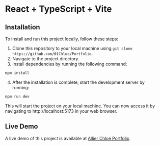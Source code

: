 # React + TypeScript + Vite

## Installation

To install and run this project locally, follow these steps:

1. Clone this repository to your local machine using `git clone https://github.com/01Chloe/Portfolio`.
2. Navigate to the project directory.
3. Install dependencies by running the following command:

```bash
npm install
```

4. After the installation is complete, start the development server by running:

```bash
npm run dev
```

This will start the project on your local machine. You can now access it by navigating to http://localhost:5173 in your web browser.

## Live Demo

A live demo of this project is available at [Allier Chloé Portfolio](https://allierchloe.com/).
